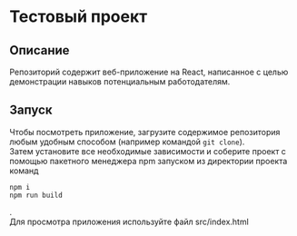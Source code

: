 # Тестовый проект  
## Описание  
Репозиторий содержит веб-приложение на React, написанное с целью демонстрации навыков потенциальным работодателям.  
## Запуск
Чтобы посмотреть приложение, загрузите содержимое репозитория любым удобным способом (например командой `git clone`).  
Затем установите все необходимые зависимости и соберите проект с помощью пакетного менеджера npm запуском из директории проекта команд
```
npm i 
npm run build
```
.  
Для просмотра приложения используйте файл src/index.html  